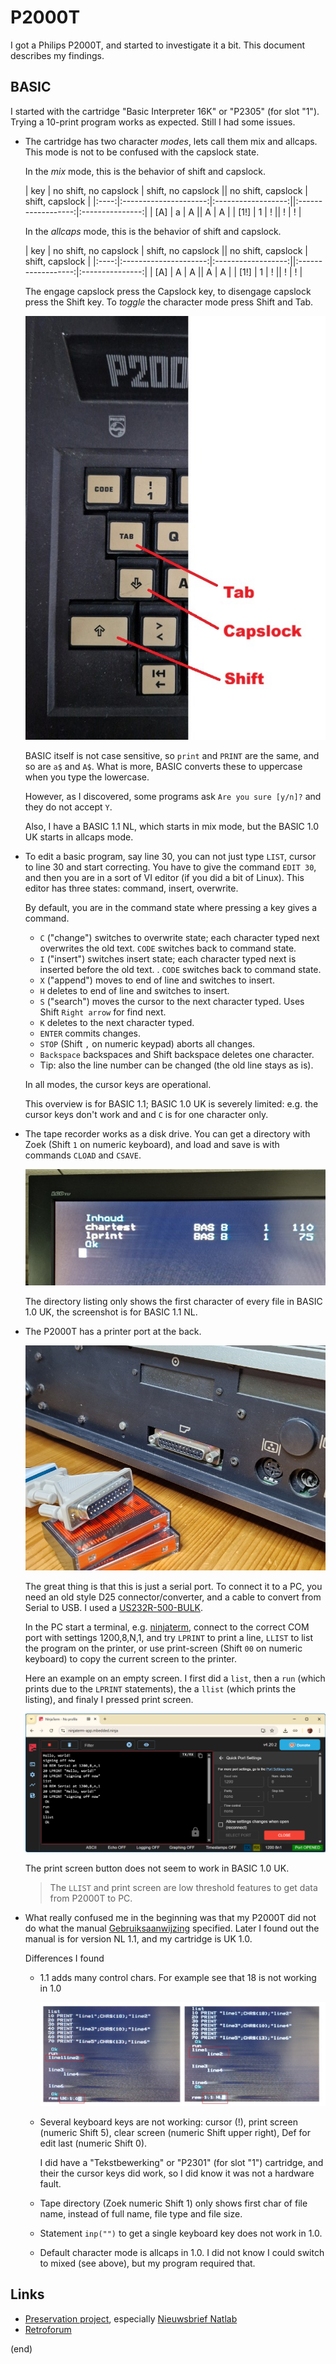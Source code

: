 # P2000T

I got a Philips P2000T, and started to investigate it a bit.
This document describes my findings.


## BASIC

I started with the cartridge "Basic Interpreter 16K" or "P2305" (for slot "1").
Trying a 10-print program works as expected. Still I had some issues.

- The cartridge has two character _modes_, lets call them mix and allcaps.
  This mode is not to be confused with the capslock state. 
  
  In the _mix_ mode, this is the behavior of shift and capslock.
  
  | key  | no shift, no capslock | shift, no capslock || no shift, capslock | shift, capslock |
  |:----:|:---------------------:|:------------------:||:------------------:|:---------------:|
  | [A]  |          a            |         A          ||         A          |         A       |
  | [1!] |          1            |         !          ||         !          |         !       |

  In the _allcaps_ mode, this is the behavior of shift and capslock.
  
  | key  | no shift, no capslock | shift, no capslock || no shift, capslock | shift, capslock |
  |:----:|:---------------------:|:------------------:||:------------------:|:---------------:|
  | [A]  |          A            |         A          ||         A          |         A       |
  | [1!] |          1            |         !          ||         !          |         !       |
  
  The engage capslock press the Capslock key, to disengage capslock press the Shift key.
  To _toggle_ the character mode press Shift and Tab.
  
  ![Keys](images\capslock.jpg)
  
  BASIC itself is not case sensitive, so `print` and `PRINT` are the same, and so
  are `a$` and `A$`. What is more, BASIC converts these to uppercase when you type 
  the lowercase.
  
  However, as I discovered, some programs ask `Are you sure [y/n]?` and 
  they do not accept `Y`.
  
  Also, I have a BASIC 1.1 NL, which starts in mix mode, but the BASIC 1.0 UK 
  starts in allcaps mode.

- To edit a basic program, say line 30, you can not just type `LIST`, cursor 
  to line 30 and start correcting. You have to give the command `EDIT 30`, 
  and then you are in a sort of VI editor (if you did a bit of Linux).
  This editor has three states: command, insert, overwrite.
  
  By default, you are in the command state where pressing a key gives a command.
  - `C` ("change") switches to overwrite state; each character typed next 
    overwrites the old text. `CODE` switches back to command state.
  - `I` ("insert") switches insert state; each character typed next is inserted before 
    the old text. . `CODE` switches back to command state.
  - `X` ("append") moves to end of line and switches to insert.
  - `H` deletes to end of line and switches to insert.
  - `S` ("search") moves the cursor to the next character typed. Uses Shift `Right arrow` for find next.
  - `K` deletes to the next character typed.
  - `ENTER` commits changes.
  - `STOP` (Shift `,` on numeric keypad) aborts all changes.
  - `Backspace` backspaces and Shift backspace deletes one character.
  - Tip: also the line number can be changed (the old line stays as is).
  
  In all modes, the cursor keys are operational.
  
  This overview is for BASIC 1.1; BASIC 1.0 UK is severely limited: e.g. 
  the cursor keys don't work and and `C` is for one character only.

- The tape recorder works as a disk drive. You can get a directory with Zoek
  (Shift `1` on numeric keyboard), and load and save is with commands `CLOAD` 
  and `CSAVE`.
  
  ![dir](images/dir.jpg)

  The directory listing only shows the first character of every file in 
  BASIC 1.0 UK, the screenshot is for BASIC 1.1 NL.

- The P2000T has a printer port at the back. 

  ![printerport](images/printerport.jpg)
  
  The great thing is that this is just a serial port.
  To connect it to a PC, you need an old style D25 connector/converter, and 
  a cable to convert from Serial to USB. I used a 
  [US232R-500-BULK](https://nl.mouser.com/ProductDetail/FTDI/US232R-500-BULK).
  
  In the PC start a terminal, e.g. [ninjaterm](https://ninjaterm-app.mbedded.ninja/), 
  connect to the correct COM port with settings 1200,8,N,1, and 
  try `LPRINT` to print a line, `LLIST` to list the program on the printer,
  or use print-screen (Shift `00` on numeric keyboard) to copy the current 
  screen to the printer.
  
  Here an example on an empty screen.
  I first did a `list`, then a `run` (which prints due to the
  `LPRINT` statements), the a `llist` (which prints the listing), and finaly 
  I pressed print screen.
  
  ![Terminal](images/terminal.png)
  
  The print screen button does not seem to work in BASIC 1.0 UK.
  
  > The `LLIST` and print screen are low threshold features to get 
  > data from P2000T to PC.
  
- What really confused me in the beginning was that my P2000T did not do what the 
  manual [Gebruiksaanwijzing](docs/Gebruiksaanwijzing-P2000T-met-P2305-BASIC-NL.pdf) specified.
  Later I found out the manual is for version NL 1.1, and my cartridge is UK 1.0.
  
  Differences I found
  - 1.1 adds many control chars. For example see that 18 is not working in 1.0
  
    ![control chars](images/controlchars.jpg)
    
  - Several keyboard keys are not working: cursor (!), print screen (numeric Shift 5), 
    clear screen (numeric Shift upper right), Def for edit last (numeric  Shift 0).
    
    I did have a "Tekstbewerking" or "P2301" (for slot "1") cartridge, and their 
    the cursor keys did work, so I did know it was not a hardware fault.
    
  - Tape directory (Zoek numeric Shift 1) only shows first char of file name, 
    instead of full name, file type and file size.
    
  - Statement `inp("")` to get a single keyboard key does not work in 1.0.
  
  - Default character  mode is allcaps in 1.0. I did not know I could switch 
    to mixed (see above), but my program required that.


## Links

- [Preservation project](https://github.com/p2000t), especially [Nieuwsbrief Natlab](https://github.com/p2000t/documentation/tree/main/NatLab)
- [Retroforum](https://www.retroforum.nl/topic/3914-philips-p2000t)

(end)
